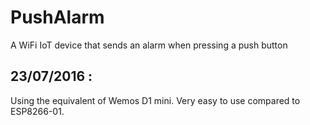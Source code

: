 # PushAlarm
A WiFi IoT device that sends an alarm when pressing a push button

## 23/07/2016 :
Using the equivalent of Wemos D1 mini. Very easy to use compared to ESP8266-01.
